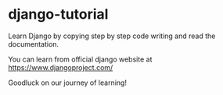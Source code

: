 # django-tutorial
Learn Django by copying step by step code writing and read the documentation.

You can learn from official django website at https://www.djangoproject.com/

Goodluck on our journey of learning!
